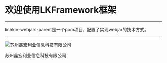 # 欢迎使用LKFramework框架

------

lichkin-webjars-parent是一个pom项目，配置了实现webjar的技术方式。

------
![苏州鑫宏利业信息科技有限公司](https://avatars2.githubusercontent.com/u/30554748?v=4&s=200=400x400)

苏州鑫宏利业信息科技有限公司

